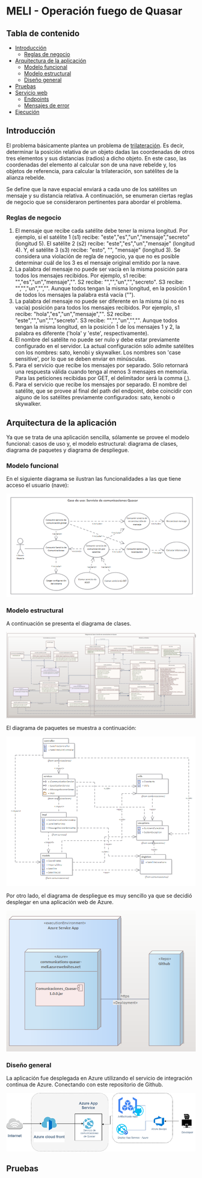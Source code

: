 # MELI - Operación fuego de Quasar


## Tabla de contenido

* [Introducción](#introducción)
  * [Reglas de negocio](#reglas-de-negocio)
* [Arquitectura de la aplicación](#arquitectura-de-la-aplicación)
  * [Modelo funcional](#modelo-funcional)
  * [Modelo estructural](#modelo-estructural)
  * [Diseño general](#diseño-general)
* [Pruebas](#pruebas)
* [Servicio web](#servicio-web)
  * [Endpoints](#endpoints)
  * [Mensajes de error](#mensajes-de-error)
* [Ejecución](#ejecución)

## Introducción

El problema básicamente plantea un problema de [trilateración](https://es.wikipedia.org/wiki/Trilateraci%C3%B3n). Es decir, determinar la posición relativa de un objeto dadas las coordenadas de otros tres elementos y sus distancias (radios) a dicho objeto. En este caso, las coordenadas del elemento al calcular son de una nave rebelde y, los objetos de referencia, para calcular la trilateración, son satélites de la alianza rebelde.

Se define que la nave espacial enviará a cada uno de los satélites un mensaje y su distancia relativa. A continuación, se enumeran ciertas reglas de negocio que se consideraron pertinentes para abordar el problema.

### Reglas de negocio

1. El mensaje que recibe cada satélite debe tener la misma longitud. Por ejemplo, si el satélite 1 (s1) recibe: "este","es","un","mensaje","secreto" (longitud 5). El satélite 2 (s2) recibe: "este","es","un","mensaje" (longitud 4). Y, el satélite 3 (s3) recibe: "esto", "", "mensaje" (longitud 3). Se considera una violación de regla de negocio, ya que no es posible determinar cuál de los 3 es el mensaje original emitido por la nave.
2. La palabra del mensaje no puede ser vacía en la misma posición para todos los mensajes recibidos. Por ejemplo, s1 recibe: "","es","un","mensaje","". S2 recibe: "","","un","","secreto". S3 recibe: "","","un","","". Aunque todos tengan la misma longitud, en la posición 1 de todos los mensajes la palabra está vacía ("").
3. La palabra del mensaje no puede ser diferente en la misma (si no es vacía) posición para todos los mensajes recibidos. Por ejemplo, s1 recibe: "hola","es","un","mensaje","". S2 recibe: "este","","un","","secreto". S3 recibe: "","","un","","". Aunque todos tengan la misma longitud, en la posición 1 de los mensajes 1 y 2, la palabra es diferente ('hola' y 'este', respectivamente).
4. El nombre del satélite no puede ser nulo y debe estar previamente configurado en el servidor. La actual configuración sólo admite satélites con los nombres: sato, kenobi y skywalker. Los nombres son 'case sensitive', por lo que se deben enviar en minúsculas.
5. Para el servicio que recibe los mensajes por separado. Sólo retornará una respuesta válida cuando tenga al menos 3 mensajes en memoria. Para las peticiones recibidas por GET, el delimitador será la comma (,).
6. Para el servicio que recibe los mensajes por separado. El nombre del satélite, que se provee al final del path del endpoint, debe coincidir con alguno de los satélites previamente configurados: sato, kenobi o skywalker.

## Arquitectura de la aplicación

Ya que se trata de una aplicación sencilla, sólamente se provee el modelo funcional: casos de uso y, el modelo estructural: diagrama de clases, diagrama de paquetes y diagrama de despliegue.

### Modelo funcional

En el siguiente diagrama se ilustran las funcionalidades a las que tiene acceso el usuario (nave):

![Screenshot](https://github.com/kgordillo-hub/Comunicaciones_Quasar/blob/master/images/Casos_uso_Quasar.PNG)

### Modelo estructural

A continuación se presenta el diagrama de clases.

![Screenshot](https://github.com/kgordillo-hub/Comunicaciones_Quasar/blob/master/images/Clases_Quasar.PNG)

El diagrama de paquetes se muestra a continuación:

![Screenshot](https://github.com/kgordillo-hub/Comunicaciones_Quasar/blob/master/images/Paquetes_Quasar.PNG)

Por otro lado, el diagrama de despliegue es muy sencillo ya que se decidió desplegar en una aplicación web de Azure.

![Screenshot](https://github.com/kgordillo-hub/Comunicaciones_Quasar/blob/master/images/Despliegue_Quasar.PNG)

### Diseño general

La aplicación fue desplegada en Azure utilizando el servicio de integración continua de Azure. Conectando con este repositorio de Github.

![Screenshot](https://github.com/kgordillo-hub/Comunicaciones_Quasar/blob/master/images/Design-Quasar.png)

## Pruebas
